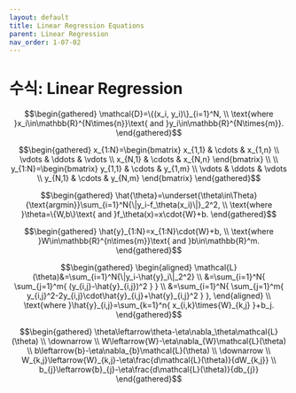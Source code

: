 ```yaml
---
layout: default
title: Linear Regression Equations
parent: Linear Regression
nav_order: 1-07-02
---
```


# 수식: Linear Regression

$$\begin{gathered}
\mathcal{D}=\{(x_i, y_i)\}_{i=1}^N, \\
\text{where }x_i\in\mathbb{R}^{N\times{n}}\text{ and }y_i\in\mathbb{R}^{N\times{m}}.
\end{gathered}$$

$$\begin{gathered}
x_{1:N}=\begin{bmatrix}
    x_{1,1} & \cdots & x_{1,n} \\
    \vdots & \ddots & \vdots \\
    x_{N,1} & \cdots & x_{N,n}
\end{bmatrix} \\
\\
y_{1:N}=\begin{bmatrix}
    y_{1,1} & \cdots & y_{1,m} \\
    \vdots & \ddots & \vdots \\
    y_{N,1} & \cdots & y_{N,m}
\end{bmatrix}
\end{gathered}$$

$$\begin{gathered}
\hat{\theta}=\underset{\theta\in\Theta}{\text{argmin}}\sum_{i=1}^N{\|y_i-f_\theta(x_i)\|}_2^2, \\
\text{where }\theta=\{W,b\}\text{ and }f_\theta(x)=x\cdot{W}+b.
\end{gathered}$$

$$\begin{gathered}
\hat{y}_{1:N}=x_{1:N}\cdot{W}+b, \\
\text{where }W\in\mathbb{R}^{n\times{m}}\text{ and }b\in\mathbb{R}^m.
\end{gathered}$$

$$\begin{gathered}
\begin{aligned}
\mathcal{L}(\theta)&=\sum_{i=1}^N{\|y_i-\hat{y}_i\|_2^2} \\
&=\sum_{i=1}^N{
    \sum_{j=1}^m{
        (y_{i,j}-\hat{y}_{i,j})^2
    }
} \\
&=\sum_{i=1}^N{
    \sum_{j=1}^m{
        y_{i,j}^2-2y_{i,j}\cdot\hat{y}_{i,j}+\hat{y}_{i,j}^2
    }
},
\end{aligned} \\
\text{where }\hat{y}_{i,j}=\sum_{k=1}^n{
    x_{i,k}\times{W}_{k,j}
}+b_j.
\end{gathered}$$

$$\begin{gathered}
\theta\leftarrow\theta-\eta\nabla_\theta\mathcal{L}(\theta) \\
\downarrow \\
W\leftarrow{W}-\eta\nabla_{W}\mathcal{L}(\theta) \\
b\leftarrow{b}-\eta\nabla_{b}\mathcal{L}(\theta) \\
\downarrow \\
W_{k,j}\leftarrow{W}_{k,j}-\eta\frac{d\mathcal{L}(\theta)}{dW_{k,j}} \\
b_{j}\leftarrow{b}_{j}-\eta\frac{d\mathcal{L}(\theta)}{db_{j}}
\end{gathered}$$
